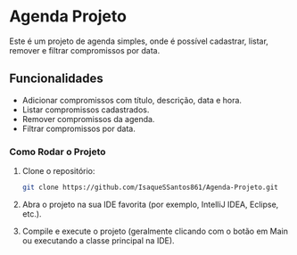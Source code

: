 # Agenda Projeto

Este é um projeto de agenda simples, onde é possível cadastrar, listar, remover e filtrar compromissos por data.

## Funcionalidades

- Adicionar compromissos com título, descrição, data e hora.
- Listar compromissos cadastrados.
- Remover compromissos da agenda.
- Filtrar compromissos por data.

### Como Rodar o Projeto

1. Clone o repositório:
   ```bash
   git clone https://github.com/IsaqueSSantos861/Agenda-Projeto.git

2. Abra o projeto na sua IDE favorita (por exemplo, IntelliJ IDEA, Eclipse, etc.).

3. Compile e execute o projeto (geralmente clicando com o botão em Main ou executando a classe principal na IDE).
